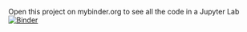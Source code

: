 Open this project on mybinder.org to see all the code in a Jupyter Lab
[![Binder](https://mybinder.org/badge_logo.svg)](https://mybinder.org/v2/gh/TheMartinizer/MultiSolutionPuzzle/binder-20240927-1?labpath=PuzzleGenerator.ipynb)
